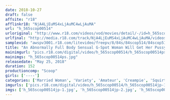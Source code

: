 ```yaml
---
date: 2018-10-27
draft: false
affsite: "r18"
afflinkr18: "NjA4LjEuMS4xLjAuMC4wLjAuMA"
url: "h_565scop00514"
urloriginal: "http://www.r18.com/videos/vod/movies/detail/-/id=h_565scop00514"
urlfinal: "http://media.r18.com/track/NjA4LjEuMS4xLjAuMC4wLjAuMA/videos/vod/movies/detail/-/id=h_565scop00514"
samplevid: "awspv3001.r18.com/litevideo/freepv/8/84s/84scop514/84scop514_dmb_w.mp4"
title: "An Abnormally Full Body Sensual G-Spot Woman Will Get Her Pussy Dripping Wet Just From Being Touched By A Man And Now She's Flooding Like A Rushing River!! And Now It's Time For Pussy Juice Drenched Creampie Raw Footage Slick And Slippery Rich And Thick Sex!!"
mainimgurl: "pics.r18.com/digital/video/h_565scop00514/h_565scop00514ps.jpg"
mainimgs: "h_565scop00514ps.jpg"
releasedate: "May 25, 2018"
duration: 152
productioncomp: "Scoop"
girls: ['----']
categories: ['Married Woman', 'Variety', 'Amateur', 'Creampie', 'Squirting', 'Hi-Def']
imgurls: ['pics.r18.com/digital/video/h_565scop00514/h_565scop00514jp-1.jpg', 'pics.r18.com/digital/video/h_565scop00514/h_565scop00514jp-2.jpg', 'pics.r18.com/digital/video/h_565scop00514/h_565scop00514jp-3.jpg', 'pics.r18.com/digital/video/h_565scop00514/h_565scop00514jp-4.jpg', 'pics.r18.com/digital/video/h_565scop00514/h_565scop00514jp-5.jpg', 'pics.r18.com/digital/video/h_565scop00514/h_565scop00514jp-6.jpg', 'pics.r18.com/digital/video/h_565scop00514/h_565scop00514jp-7.jpg', 'pics.r18.com/digital/video/h_565scop00514/h_565scop00514jp-8.jpg', 'pics.r18.com/digital/video/h_565scop00514/h_565scop00514jp-9.jpg', 'pics.r18.com/digital/video/h_565scop00514/h_565scop00514jp-10.jpg', 'pics.r18.com/digital/video/h_565scop00514/h_565scop00514jp-11.jpg', 'pics.r18.com/digital/video/h_565scop00514/h_565scop00514jp-12.jpg', 'pics.r18.com/digital/video/h_565scop00514/h_565scop00514jp-13.jpg', 'pics.r18.com/digital/video/h_565scop00514/h_565scop00514jp-14.jpg', 'pics.r18.com/digital/video/h_565scop00514/h_565scop00514jp-15.jpg', 'pics.r18.com/digital/video/h_565scop00514/h_565scop00514jp-16.jpg', 'pics.r18.com/digital/video/h_565scop00514/h_565scop00514jp-17.jpg', 'pics.r18.com/digital/video/h_565scop00514/h_565scop00514jp-18.jpg', 'pics.r18.com/digital/video/h_565scop00514/h_565scop00514jp-19.jpg', 'pics.r18.com/digital/video/h_565scop00514/h_565scop00514jp-20.jpg']
imgs: ['h_565scop00514jp-1.jpg', 'h_565scop00514jp-2.jpg', 'h_565scop00514jp-3.jpg', 'h_565scop00514jp-4.jpg', 'h_565scop00514jp-5.jpg', 'h_565scop00514jp-6.jpg', 'h_565scop00514jp-7.jpg', 'h_565scop00514jp-8.jpg', 'h_565scop00514jp-9.jpg', 'h_565scop00514jp-10.jpg', 'h_565scop00514jp-11.jpg', 'h_565scop00514jp-12.jpg', 'h_565scop00514jp-13.jpg', 'h_565scop00514jp-14.jpg', 'h_565scop00514jp-15.jpg', 'h_565scop00514jp-16.jpg', 'h_565scop00514jp-17.jpg', 'h_565scop00514jp-18.jpg', 'h_565scop00514jp-19.jpg', 'h_565scop00514jp-20.jpg']
---
```

